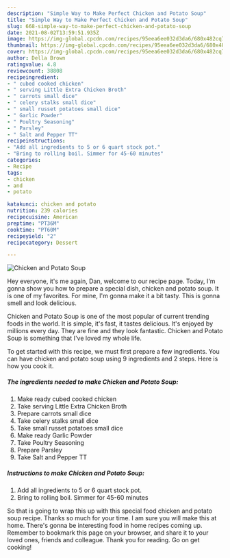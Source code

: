 ```yaml
---
description: "Simple Way to Make Perfect Chicken and Potato Soup"
title: "Simple Way to Make Perfect Chicken and Potato Soup"
slug: 668-simple-way-to-make-perfect-chicken-and-potato-soup
date: 2021-08-02T13:59:51.935Z
image: https://img-global.cpcdn.com/recipes/95eea6ee032d3da6/680x482cq70/chicken-and-potato-soup-recipe-main-photo.jpg
thumbnail: https://img-global.cpcdn.com/recipes/95eea6ee032d3da6/680x482cq70/chicken-and-potato-soup-recipe-main-photo.jpg
cover: https://img-global.cpcdn.com/recipes/95eea6ee032d3da6/680x482cq70/chicken-and-potato-soup-recipe-main-photo.jpg
author: Della Brown
ratingvalue: 4.8
reviewcount: 38808
recipeingredient:
- " cubed cooked chicken"
- " serving Little Extra Chicken Broth"
- " carrots small dice"
- " celery stalks small dice"
- " small russet potatoes small dice"
- " Garlic Powder"
- " Poultry Seasoning"
- " Parsley"
- " Salt and Pepper TT"
recipeinstructions:
- "Add all ingredients to 5 or 6 quart stock pot."
- "Bring to rolling boil. Simmer for 45-60 minutes"
categories:
- Recipe
tags:
- chicken
- and
- potato

katakunci: chicken and potato 
nutrition: 239 calories
recipecuisine: American
preptime: "PT36M"
cooktime: "PT60M"
recipeyield: "2"
recipecategory: Dessert

---
```



![Chicken and Potato Soup](https://img-global.cpcdn.com/recipes/95eea6ee032d3da6/680x482cq70/chicken-and-potato-soup-recipe-main-photo.jpg)

Hey everyone, it's me again, Dan, welcome to our recipe page. Today, I'm gonna show you how to prepare a special dish, chicken and potato soup. It is one of my favorites. For mine, I'm gonna make it a bit tasty. This is gonna smell and look delicious.



Chicken and Potato Soup is one of the most popular of current trending foods in the world. It is simple, it's fast, it tastes delicious. It's enjoyed by millions every day. They are fine and they look fantastic. Chicken and Potato Soup is something that I've loved my whole life.


To get started with this recipe, we must first prepare a few ingredients. You can have chicken and potato soup using 9 ingredients and 2 steps. Here is how you cook it.

<!--inarticleads1-->

##### The ingredients needed to make Chicken and Potato Soup:

1. Make ready  cubed cooked chicken
1. Take  serving Little Extra Chicken Broth
1. Prepare  carrots small dice
1. Take  celery stalks small dice
1. Take  small russet potatoes small dice
1. Make ready  Garlic Powder
1. Take  Poultry Seasoning
1. Prepare  Parsley
1. Take  Salt and Pepper TT




<!--inarticleads2-->

##### Instructions to make Chicken and Potato Soup:

1. Add all ingredients to 5 or 6 quart stock pot.
1. Bring to rolling boil. Simmer for 45-60 minutes




So that is going to wrap this up with this special food chicken and potato soup recipe. Thanks so much for your time. I am sure you will make this at home. There's gonna be interesting food in home recipes coming up. Remember to bookmark this page on your browser, and share it to your loved ones, friends and colleague. Thank you for reading. Go on get cooking!
